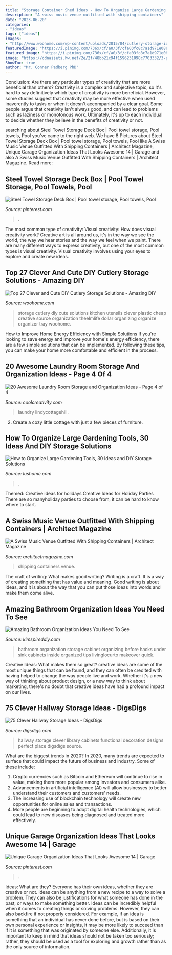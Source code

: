 ```yaml
---
title: "Storage Container Shed Ideas - How To Organize Large Gardening Tools, 30 Ideas And Diy Storage Solutions"
description: "A swiss music venue outfitted with shipping containers"
date: "2023-06-20"
categories:
- "ideas"
tags: ["ideas"]
images:
- "http://www.woohome.com/wp-content/uploads/2015/04/cutlery-storage-ideas-woohome-10.jpg"
featuredImage: "https://i.pinimg.com/736x/cf/a0/3f/cfa03fc8c7a1d971e0882454cf25e30f.jpg"
featured_image: "https://i.pinimg.com/736x/cf/a0/3f/cfa03fc8c7a1d971e0882454cf25e30f.jpg"
image: "https://cdnassets.hw.net/2e/2f/48bb21c94f1596231098c7703332/3-portfranc-archi-thierrysermier-3.jpg"
ShowToc: true
author: "Mr. Conner Padberg PhD"
---
```



Conclusion: Are there any particular types of creativity that are more beneficial than others?
Creativity is a complex and subjective topic, so it's hard to say definitively which type of creativity is more beneficial. However, some studies suggest that creativity may be more effective when used inaverently to tasks or when it doesn't accompanied by a clear goal. Some people argue that creativity isn't always good, and can lead to problems such as laziness or monotonous work. Ultimately, it's up to each individual to decide whether they believe in the benefits of creativity or not.

	

		
searching about Steel Towel Storage Deck Box | Pool towel storage, Pool towels, Pool you've came to the right web. We have 8 Pictures about Steel Towel Storage Deck Box | Pool towel storage, Pool towels, Pool like A Swiss Music Venue Outfitted With Shipping Containers | Architect Magazine, Unique Garage Organization Ideas That Looks Awesome 14 | Garage and also A Swiss Music Venue Outfitted With Shipping Containers | Architect Magazine. Read more:
		
    
## Steel Towel Storage Deck Box | Pool Towel Storage, Pool Towels, Pool

<img loading=lazy src="https://i.pinimg.com/736x/80/c4/c9/80c4c994b1609951b9c46205600c82fc--towel-storage-patio-storage.jpg" onerror="this.onerror=null;this.src='https://tse2.mm.bing.net/th?id=OIP.qajEig6uIrCXnHGv5oKcEgHaKm&amp;pid=15.1';" alt="Steel Towel Storage Deck Box | Pool towel storage, Pool towels, Pool">

_Source: pinterest.com_

>. 

	

The most common type of creativity: Visual creativity: How does visual creativity work?
Creative art is all around us, it's in the way we see the world, the way we hear stories and the way we feel when we paint. There are many different ways to express creativity, but one of the most common types is visual creativity. Visual creativity involves using your eyes to explore and create new ideas.

    
## Top 27 Clever And Cute DIY Cutlery Storage Solutions - Amazing DIY

<img loading=lazy src="http://www.woohome.com/wp-content/uploads/2015/04/cutlery-storage-ideas-woohome-10.jpg" onerror="this.onerror=null;this.src='https://tse1.mm.bing.net/th?id=OIP.hfcdCQBuB_87HZRUakOANgHaJ4&amp;pid=15.1';" alt="Top 27 Clever and Cute DIY Cutlery Storage Solutions - Amazing DIY">

_Source: woohome.com_

>storage cutlery diy cute solutions kitchen utensils clever plastic cheap creative source organization theelmlife dollar organizing organize organizer tray woohome. 

	

How to Improve Home Energy Efficiency with Simple Solutions
If you're looking to save energy and improve your home's energy efficiency, there are a few simple solutions that can be implemented. By following these tips, you can make your home more comfortable and efficient in the process.

    
## 20 Awesome Laundry Room Storage And Organization Ideas - Page 4 Of 4

<img loading=lazy src="https://coolcreativity.com/wp-content/uploads/2016/06/DIY-Pretty-Utility-Cabinet.jpg" onerror="this.onerror=null;this.src='https://tse3.mm.bing.net/th?id=OIP.p70XIdFIukobnPAmAhCWHwHaN2&amp;pid=15.1';" alt="20 Awesome Laundry Room Storage and Organization Ideas - Page 4 of 4">

_Source: coolcreativity.com_

>laundry lindycottagehill. 

	

2. Create a cozy little cottage with just a few pieces of furniture.

    
## How To Organize Large Gardening Tools, 30 Ideas And DIY Storage Solutions

<img loading=lazy src="https://www.lushome.com/wp-content/uploads/2020/01/storage-ideas-gadening-tools-11.jpg" onerror="this.onerror=null;this.src='https://tse2.mm.bing.net/th?id=OIP.1GGCyq0UV2ovxBIfGfxOiwHaJ3&amp;pid=15.1';" alt="How to Organize Large Gardening Tools, 30 Ideas and DIY Storage Solutions">

_Source: lushome.com_

>. 

	

Themed: Creative ideas for holidays
Creative Ideas for Holiday Parties
There are so manyholiday parties to choose from, it can be hard to know where to start.

    
## A Swiss Music Venue Outfitted With Shipping Containers | Architect Magazine

<img loading=lazy src="https://cdnassets.hw.net/2e/2f/48bb21c94f1596231098c7703332/3-portfranc-archi-thierrysermier-3.jpg" onerror="this.onerror=null;this.src='https://tse4.mm.bing.net/th?id=OIP.0ec4KBuPYEzPs42t9VCIwwHaE8&amp;pid=15.1';" alt="A Swiss Music Venue Outfitted With Shipping Containers | Architect Magazine">

_Source: architectmagazine.com_

>shipping containers venue. 

	

The craft of writing: What makes good writing?
Writing is a craft. It is a way of creating something that has value and meaning. Good writing is about ideas, and it is about the way that you can put those ideas into words and make them come alive.

    
## Amazing Bathroom Organization Ideas You Need To See

<img loading=lazy src="https://kimspireddiy.com/wp-content/uploads/2017/11/Bathroom-Cabinet-Organization.jpg" onerror="this.onerror=null;this.src='https://tse4.mm.bing.net/th?id=OIP.6QmYEDGtJnNuKBOoOVXTNwHaE7&amp;pid=15.1';" alt="Amazing Bathroom Organization Ideas You Need To See">

_Source: kimspireddiy.com_

>bathroom organization storage cabinet organizing before hacks under sink cabinets inside organized tips livinglocurto makeover quick. 

	

Creative Ideas: What makes them so great?
creative ideas are some of the most unique things that can be found, and they can often be credited with having helped to change the way people live and work. Whether it's a new way of thinking about product design, or a new way to think about marketing, there's no doubt that creative ideas have had a profound impact on our lives.

    
## 75 Clever Hallway Storage Ideas - DigsDigs

<img loading=lazy src="http://www.digsdigs.com/photos/2013/08/63-clever-hallway-storage-ideas-4.jpg" onerror="this.onerror=null;this.src='https://tse2.mm.bing.net/th?id=OIP.1j_WuQV-rPcM9g1aeBcmWAHaLH&amp;pid=15.1';" alt="75 Clever Hallway Storage Ideas - DigsDigs">

_Source: digsdigs.com_

>hallway storage clever library cabinets functional decoration designs perfect place digsdigs source. 

	

What are the biggest trends in 2020?
In 2020, many trends are expected to surface that could impact the future of business and industry. Some of these include:
1. Crypto currencies such as Bitcoin and Ethereum will continue to rise in value, making them more popular among investors and consumers alike.
2. Advancements in artificial intelligence (AI) will allow businesses to better understand their customers and customers’ needs.
3. The increasing use of blockchain technology will create new opportunities for online sales and transactions. 
4. More people are beginning to adopt digital health technologies, which could lead to new diseases being diagnosed and treated more effectively.

    
## Unique Garage Organization Ideas That Looks Awesome 14 | Garage

<img loading=lazy src="https://i.pinimg.com/736x/cf/a0/3f/cfa03fc8c7a1d971e0882454cf25e30f.jpg" onerror="this.onerror=null;this.src='https://tse1.mm.bing.net/th?id=OIP.mdnUWcwm4Lb9vCo4TAklnQHaJ3&amp;pid=15.1';" alt="Unique Garage Organization Ideas That Looks Awesome 14 | Garage">

_Source: pinterest.com_

>. 

	

Ideas: What are they?
Everyone has their own ideas, whether they are creative or not. Ideas can be anything from a new recipe to a way to solve a problem. They can also be justifications for what someone has done in the past, or ways to make something better. 
Ideas can be incredibly helpful when it comes to creating things or solving problems. However, they can also backfire if not properly considered. For example, if an idea is something that an individual has never done before, but is based on their own personal experience or insights, it may be more likely to succeed than if it is something that was originated by someone else. Additionally, it is important to keep in mind that ideas should not be taken too seriously; rather, they should be used as a tool for exploring and growth rather than as the only source of information.

